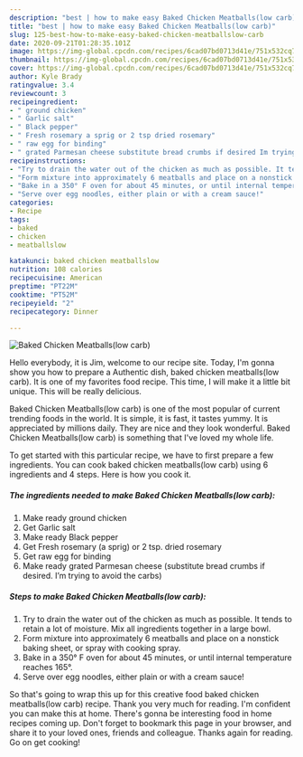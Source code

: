 ```yaml
---
description: "best | how to make easy Baked Chicken Meatballs(low carb)"
title: "best | how to make easy Baked Chicken Meatballs(low carb)"
slug: 125-best-how-to-make-easy-baked-chicken-meatballslow-carb
date: 2020-09-21T01:28:35.101Z
image: https://img-global.cpcdn.com/recipes/6cad07bd0713d41e/751x532cq70/baked-chicken-meatballslow-carb-recipe-main-photo.jpg
thumbnail: https://img-global.cpcdn.com/recipes/6cad07bd0713d41e/751x532cq70/baked-chicken-meatballslow-carb-recipe-main-photo.jpg
cover: https://img-global.cpcdn.com/recipes/6cad07bd0713d41e/751x532cq70/baked-chicken-meatballslow-carb-recipe-main-photo.jpg
author: Kyle Brady
ratingvalue: 3.4
reviewcount: 3
recipeingredient:
- " ground chicken"
- " Garlic salt"
- " Black pepper"
- " Fresh rosemary a sprig or 2 tsp dried rosemary"
- " raw egg for binding"
- " grated Parmesan cheese substitute bread crumbs if desired Im trying to avoid the carbs"
recipeinstructions:
- "Try to drain the water out of the chicken as much as possible. It tends to retain a lot of moisture. Mix all ingredients together in a large bowl."
- "Form mixture into approximately 6 meatballs and place on a nonstick baking sheet, or spray with cooking spray."
- "Bake in a 350° F oven for about 45 minutes, or until internal temperature reaches 165°."
- "Serve over egg noodles, either plain or with a cream sauce!"
categories:
- Recipe
tags:
- baked
- chicken
- meatballslow

katakunci: baked chicken meatballslow 
nutrition: 108 calories
recipecuisine: American
preptime: "PT22M"
cooktime: "PT52M"
recipeyield: "2"
recipecategory: Dinner

---
```



![Baked Chicken Meatballs(low carb)](https://img-global.cpcdn.com/recipes/6cad07bd0713d41e/751x532cq70/baked-chicken-meatballslow-carb-recipe-main-photo.jpg)

Hello everybody, it is Jim, welcome to our recipe site. Today, I'm gonna show you how to prepare a Authentic dish, baked chicken meatballs(low carb). It is one of my favorites food recipe. This time, I will make it a little bit unique. This will be really delicious.

Baked Chicken Meatballs(low carb) is one of the most popular of current trending foods in the world. It is simple, it is fast, it tastes yummy. It is appreciated by millions daily. They are nice and they look wonderful. Baked Chicken Meatballs(low carb) is something that I've loved my whole life.




To get started with this particular recipe, we have to first prepare a few ingredients. You can cook baked chicken meatballs(low carb) using 6 ingredients and 4 steps. Here is how you cook it.

<!--inarticleads1-->

##### The ingredients needed to make Baked Chicken Meatballs(low carb):

1. Make ready  ground chicken
1. Get  Garlic salt
1. Make ready  Black pepper
1. Get  Fresh rosemary (a sprig) or 2 tsp. dried rosemary
1. Get  raw egg for binding
1. Make ready  grated Parmesan cheese (substitute bread crumbs if desired. I’m trying to avoid the carbs)




<!--inarticleads2-->

##### Steps to make Baked Chicken Meatballs(low carb):

1. Try to drain the water out of the chicken as much as possible. It tends to retain a lot of moisture. Mix all ingredients together in a large bowl.
1. Form mixture into approximately 6 meatballs and place on a nonstick baking sheet, or spray with cooking spray.
1. Bake in a 350° F oven for about 45 minutes, or until internal temperature reaches 165°.
1. Serve over egg noodles, either plain or with a cream sauce!




So that's going to wrap this up for this creative food baked chicken meatballs(low carb) recipe. Thank you very much for reading. I'm confident you can make this at home. There's gonna be interesting food in home recipes coming up. Don't forget to bookmark this page in your browser, and share it to your loved ones, friends and colleague. Thanks again for reading. Go on get cooking!
